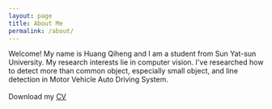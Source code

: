```yaml
---
layout: page
title: About Me
permalink: /about/
---
```

Welcome! My name is Huang Qiheng and I am a student from Sun Yat-sun University.
My research interests lie in computer vision. I've researched how to detect more than common object, especially small object, and line detection in Motor Vehicle Auto Driving System.
<br>
<br>
Download my <a href="https://www.dropbox.com/s/yzu33h38flxfkri/soto-cv.pdf?dl=0" download="Soto, Paul- CV">CV</a><br>
<br>
